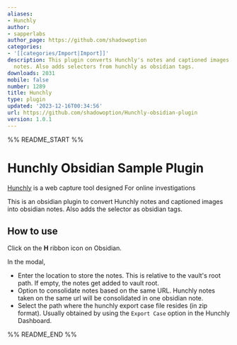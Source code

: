```yaml
---
aliases:
- Hunchly
author:
- sapperlabs
author_page: https://github.com/shadowoption
categories:
- '[[categories/Import|Import]]'
description: This plugin converts Hunchly's notes and captioned images into obsidian
  notes. Also adds selectors from hunchly as obsidian tags.
downloads: 2031
mobile: false
number: 1289
title: Hunchly
type: plugin
updated: '2023-12-16T00:34:56'
url: https://github.com/shadowoption/Hunchly-obsidian-plugin
version: 1.0.1
---
```


%% README_START %%

# Hunchly Obsidian Sample Plugin

[Hunchly](https://www.hunch.ly) is a web capture tool designed For online investigations

This is an obsidian plugin to convert Hunchly notes and captioned images into obsidian notes. Also adds the selector as obsidian tags.

## How to use

Click on the **H** ribbon icon on Obsidian.

In the modal,
- Enter the location to store the notes.  This is relative to the vault's root path.  If empty, the notes get added to vault root.
- Option to consolidate notes based on the same URL.  Hunchly notes taken on the same url will be consolidated in one obsidian note.
- Select the path where the hunchly export case file resides (in zip format).  Usually obtained by using the `Export Case` option in the Hunchly Dashboard.


%% README_END %%